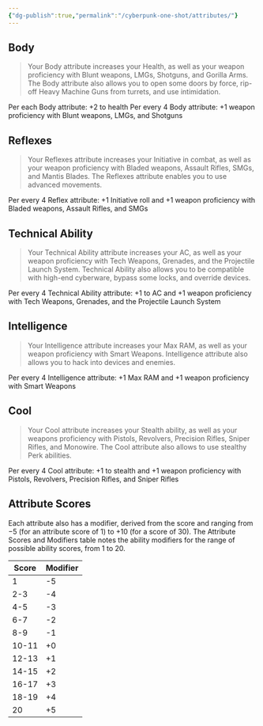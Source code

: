 ```yaml
---
{"dg-publish":true,"permalink":"/cyberpunk-one-shot/attributes/"}
---
```


## Body
> Your Body attribute increases your Health, as well as your weapon proficiency with Blunt weapons, LMGs, Shotguns, and Gorilla Arms. The Body attribute also allows you to open some doors by force, rip-off Heavy Machine Guns from turrets, and use intimidation.

Per each Body attribute: +2 to health
Per every 4 Body attribute: +1 weapon proficiency with Blunt weapons, LMGs, and Shotguns
## Reflexes
> Your Reflexes attribute increases your Initiative in combat, as well as your weapon proficiency with Bladed weapons, Assault Rifles, SMGs, and Mantis Blades. The Reflexes attribute enables you to use advanced movements.

Per every 4 Reflex attribute: +1 Initiative roll and +1 weapon proficiency with Bladed weapons, Assault Rifles, and SMGs
## Technical Ability
> Your Technical Ability attribute increases your AC, as well as your weapon proficiency with Tech Weapons, Grenades, and the Projectile Launch System. Technical Ability also allows you to be compatible with high-end cyberware, bypass some locks, and override devices.

Per every 4 Technical Ability attribute: +1 to AC and +1 weapon proficiency with Tech Weapons, Grenades, and the Projectile Launch System
## Intelligence
> Your Intelligence attribute increases your Max RAM, as well as your weapon proficiency with Smart Weapons. Intelligence attribute also allows you to hack into devices and enemies.

Per every 4 Intelligence attribute: +1 Max RAM and +1 weapon proficiency with Smart Weapons

## Cool
> Your Cool attribute increases your Stealth ability, as well as your weapons proficiency with Pistols, Revolvers, Precision Rifles, Sniper Rifles, and Monowire. The Cool attribute also allows to use stealthy Perk abilities.

Per every 4 Cool attribute: +1 to stealth and +1 weapon proficiency with Pistols, Revolvers, Precision Rifles, and Sniper Rifles

## Attribute Scores
Each attribute also has a modifier, derived from the score and ranging from −5 (for an attribute score of 1) to +10 (for a score of 30). The Attribute Scores and Modifiers table notes the ability modifiers for the range of possible ability scores, from 1 to 20.

| Score | Modifier |
| ----- | -------- |
| 1     | -5       |
| 2-3   | -4       |
| 4-5   | -3       |
| 6-7   | -2       |
| 8-9   | -1       |
| 10-11 | +0       |
| 12-13 | +1       |
| 14-15 | +2       |
| 16-17 | +3       |
| 18-19 | +4       |
| 20    | +5       |
